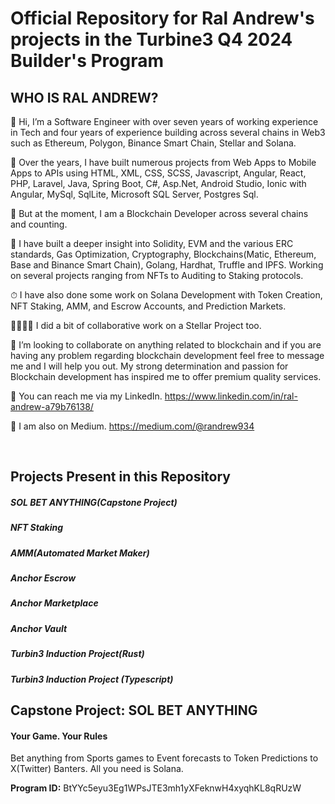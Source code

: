 # Official Repository for Ral Andrew's projects in the Turbine3 Q4 2024 Builder's Program

 <h2>WHO IS RAL ANDREW?</h2>

👋 Hi, I’m a Software Engineer with over seven years of working experience in Tech and four years of experience building across several chains in Web3 such as Ethereum, Polygon, Binance Smart Chain, Stellar and Solana.

🧧 Over the years, I have built numerous projects from Web Apps to Mobile Apps to APIs using HTML, XML, CSS, SCSS, Javascript, Angular, React, PHP, Laravel, Java, 
   Spring Boot, C#, Asp.Net, Android Studio, Ionic with Angular, MySql, SqlLite, Microsoft SQL Server, Postgres Sql.

 🤵  But at the moment, I am a Blockchain Developer across several chains and counting.
   
👀 I have built a deeper insight into Solidity, EVM and the various ERC standards, Gas Optimization, Cryptography, Blockchains(Matic, Ethereum, Base and Binance Smart Chain), Golang, Hardhat, Truffle and IPFS. 
    Working on several projects ranging from NFTs to Auditing to Staking protocols.

⏱ I have also done some work on Solana Development with Token Creation, NFT Staking, AMM, and Escrow Accounts, and Prediction Markets. 

🫱🏾‍🫲🏾 I did a bit of collaborative work on a Stellar Project too.

💞️ I’m looking to collaborate on anything related to blockchain and if you are having any problem regarding blockchain development feel free to message me and I will help you out. My strong determination and 
    passion for Blockchain development has inspired me to offer premium quality services.

📣 You can reach me via my LinkedIn. https://www.linkedin.com/in/ral-andrew-a79b76138/

📰 I am also on Medium. https://medium.com/@randrew934

</br>

<h2>Projects Present in this Repository </h2>

<h5>SOL BET ANYTHING(Capstone Project)</h5>
<h5>NFT Staking</h5>
<h5>AMM(Automated Market Maker)</h5>
<h5>Anchor Escrow</h5>
<h5>Anchor Marketplace</h5>
<h5>Anchor Vault</h5>
<h5>Turbin3 Induction Project(Rust)</h5>
<h5>Turbin3 Induction Project (Typescript)</h5>



<h2>Capstone Project: SOL BET ANYTHING </h2>

#### Your Game. Your Rules

Bet anything from Sports games to Event forecasts to Token Predictions to X(Twitter) Banters. All you need is Solana.

**Program ID:** BtYYc5eyu3Eg1WPsJTE3mh1yXFeknwH4xyqhKL8qRUzW
